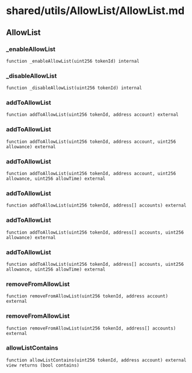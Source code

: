 # shared/utils/AllowList/AllowList.md

## AllowList

### \_enableAllowList

```solidity
function _enableAllowList(uint256 tokenId) internal
```

### \_disableAllowList

```solidity
function _disableAllowList(uint256 tokenId) internal
```

### addToAllowList

```solidity
function addToAllowList(uint256 tokenId, address account) external
```

### addToAllowList

```solidity
function addToAllowList(uint256 tokenId, address account, uint256 allowance) external
```

### addToAllowList

```solidity
function addToAllowList(uint256 tokenId, address account, uint256 allowance, uint256 allowTime) external
```

### addToAllowList

```solidity
function addToAllowList(uint256 tokenId, address[] accounts) external
```

### addToAllowList

```solidity
function addToAllowList(uint256 tokenId, address[] accounts, uint256 allowance) external
```

### addToAllowList

```solidity
function addToAllowList(uint256 tokenId, address[] accounts, uint256 allowance, uint256 allowTime) external
```

### removeFromAllowList

```solidity
function removeFromAllowList(uint256 tokenId, address account) external
```

### removeFromAllowList

```solidity
function removeFromAllowList(uint256 tokenId, address[] accounts) external
```

### allowListContains

```solidity
function allowListContains(uint256 tokenId, address account) external view returns (bool contains)
```
